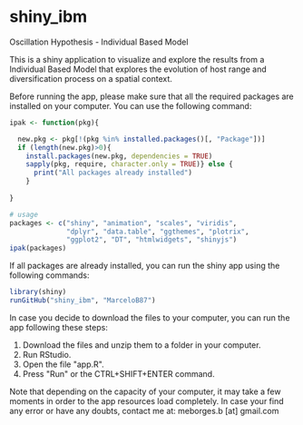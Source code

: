 # shiny_ibm
Oscillation Hypothesis - Individual Based Model

This is a shiny application to visualize and explore the results from a Individual Based Model that explores the evolution of host range and diversification process on a spatial context.

Before running the app, please make sure that all the required packages are installed on your computer. You can use the following command:

```R
ipak <- function(pkg){

  new.pkg <- pkg[!(pkg %in% installed.packages()[, "Package"])]
  if (length(new.pkg)>0){ 
    install.packages(new.pkg, dependencies = TRUE)
    sapply(pkg, require, character.only = TRUE)} else {
      print("All packages already installed")
    }
  
}

# usage
packages <- c("shiny", "animation", "scales", "viridis", 
              "dplyr", "data.table", "ggthemes", "plotrix", 
              "ggplot2", "DT", "htmlwidgets", "shinyjs")
ipak(packages)

```

If all packages are already installed, you can run the shiny app using the following commands:

```R
library(shiny)
runGitHub("shiny_ibm", "MarceloB87")
```

In case you decide to download the files to your computer, you can run the app following these steps:
1. Download the files and unzip them to a folder in your computer.
2. Run RStudio.
3. Open the file "app.R".
4. Press "Run" or the CTRL+SHIFT+ENTER command.

Note that depending on the capacity of your computer, it may take a few moments in order to the app resources load completely.
In case your find any error or have any doubts, contact me at:
meborges.b [at] gmail.com




